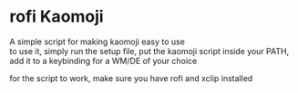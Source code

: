 # rofi Kaomoji

A simple script for making kaomoji easy to use<br>
to use it, simply run the setup file, put the kaomoji script inside your PATH, add it to a keybinding for a WM/DE of your choice

for the script to work, make sure you have rofi and xclip installed
